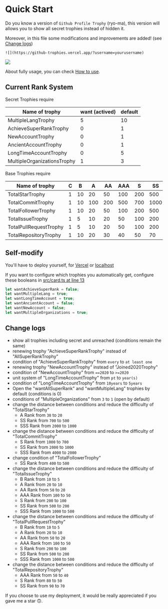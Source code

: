 # Quick Start

Do you know a version of `Github Profile Trophy` (ryo-ma), this version will allows you to show all secret trophies instead of hidden it.

Moreover, in this file some modifications and improvements are added! (see [Change logs](#change-logs))

```
![](https://github-trophies.vercel.app/?username=yourusername)
```

![](https://github-trophies.vercel.app/?username=lucthienphong1120)

About fully usage, you can check [How to use](/USAGE.md).

## Current Rank System

Secret Trophies require 

| Name of trophy | want (actived) | default |
| --- | --- | --- |
| MultipleLangTrophy | 5 | 10 |
| AchieveSuperRankTrophy | 0 | 1 |
| NewAccountTrophy | 0 | 1 |
| AncientAccountTrophy | 0 | 1 |
| LongTimeAccountTrophy | 0 | 5 |
| MultipleOrganizationsTrophy | 1 | 3 |

Base Trophies require

| Name of trophy | C | B | A | AA | AAA | S | SS | SSS |
| --- | --- | --- | --- | --- | --- | --- | --- | --- |
| TotalStarTrophy | 1 | 10 | 20 | 50 | 100 | 200 | 500 | 1000 |
| TotalCommitTrophy | 1 | 10 | 100 | 200 | 500 | 700 | 1000 | 2000 |
| TotalFollowerTrophy | 1 | 10 | 20 | 50 | 100 | 200 | 500 | 1000 |
| TotalIssueTrophy | 1 | 5 | 10 | 20 | 50 | 100 | 200 | 500 |
| TotalPullRequestTrophy | 1 | 5 | 10 | 20 | 50 | 100 | 200 | 500 |
| TotalRepositoryTrophy | 1 | 10 | 20 | 30 | 40 | 50 | 70 | 100 |

## Self-modify

You'll have to deploy yourself, for [Vercel](/VercelDeployGuide.md) or [localhost](/LocalDeployGuide.md)

If you want to configure which trophies you automatically get, configure these booleans in [src/card.ts at line 13](/src/trophy.ts#L13)

```ts
let wantAchieveSuperRank = false;
let wantMultipleLang = true;
let wantLongTimeAccount = true;
let wantAncientAccount = false;
let wantNewAccount = false;
let wantMultipleOrganizations = true;
```

## Change logs

- show all trophies including secret and unreached (conditions remain the same)
- renewing trophy "AchieveSuperRankTrophy" instead of "AllSuperRankTrophy"
- condition of "AchieveSuperRankTrophy" from `every` to `at least one`
- renewing trophy "NewAccountTrophy" instead of "Joined2020Trophy"
- condition of "NewAccountTrophy" from `==2020` to `>=2020`
- unit system of "LongTimeAccountTrophy" from `pt` to `year(s)`
- condition of "LongTimeAccountTrophy" from `10years` to `5years`
- Open the "wantAllSuperRank" and "wantMultipleLang" trophies by default (conditions is 0)
- conditions of "MultipleOrganizations" from `3` to `1` (open by default)
- change the distance between conditions and reduce the difficulty of "TotalStarTrophy"
  - A Rank from `30` to `20`
  - SS Rank from `700` to `500`
  - SSS Rank from `2000` to `1000`
- change the distance between conditions and reduce the difficulty of "TotalCommitTrophy"
  - S Rank from `1000` to `700`
  - SS Rank from `2000` to `1000`
  - SSS Rank from `4000` to `2000`
- change condition of "TotalFollowerTrophy"
  - SS Rank from `400` to `500`
- change the distance between conditions and reduce the difficulty of "TotalIssueTrophy"
  - B Rank from `10` to `5`
  - A Rank from `20` to `10`
  - AA Rank from `50` to `20`
  - AAA Rank from `100` to `50`
  - S Rank from `200` to `100`
  - SS Rank from `500` to `200`
  - SSS Rank from `1000` to `500`
- change the distance between conditions and reduce the difficulty of "TotalPullRequestTrophy"
  - B Rank from `10` to `5`
  - A Rank from `20` to `10`
  - AA Rank from `50` to `20`
  - AAA Rank from `100` to `50`
  - S Rank from `200` to `100`
  - SS Rank from `500` to `200`
  - SSS Rank from `1000` to `500`
- change the distance between conditions and reduce the difficulty of "TotalRepositoryTrophy"
  - AAA Rank from `50` to `40`
  - S Rank from `80` to `50`
  - SS Rank from `90` to `70`

If you choose to use my deployment, it would be really appreciated if you gave me a star 🙃.
